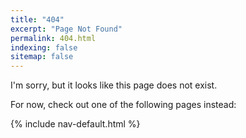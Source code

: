 ```yaml
---
title: "404"
excerpt: "Page Not Found"
permalink: 404.html
indexing: false
sitemap: false
---
```


I'm sorry, but it looks like this page does not exist.

For now, check out one of the following pages instead:

{% include nav-default.html %}
